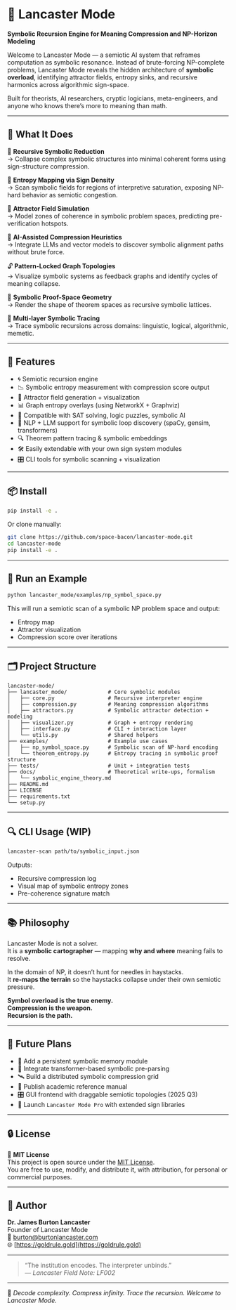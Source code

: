 # 🧠 Lancaster Mode

**Symbolic Recursion Engine for Meaning Compression and NP-Horizon Modeling**

Welcome to Lancaster Mode — a semiotic AI system that reframes computation as symbolic resonance. Instead of brute-forcing NP-complete problems, Lancaster Mode reveals the hidden architecture of **symbolic overload**, identifying attractor fields, entropy sinks, and recursive harmonics across algorithmic sign-space.

Built for theorists, AI researchers, cryptic logicians, meta-engineers, and anyone who knows there’s more to meaning than math.

---

## 🚀 What It Does

🔁 **Recursive Symbolic Reduction**  
→ Collapse complex symbolic structures into minimal coherent forms using sign-structure compression.

🧮 **Entropy Mapping via Sign Density**  
→ Scan symbolic fields for regions of interpretive saturation, exposing NP-hard behavior as semiotic congestion.

🧲 **Attractor Field Simulation**  
→ Model zones of coherence in symbolic problem spaces, predicting pre-verification hotspots.

🧩 **AI-Assisted Compression Heuristics**  
→ Integrate LLMs and vector models to discover symbolic alignment paths without brute force.

🔓 **Pattern-Locked Graph Topologies**  
→ Visualize symbolic systems as feedback graphs and identify cycles of meaning collapse.

📐 **Symbolic Proof-Space Geometry**  
→ Render the shape of theorem spaces as recursive symbolic lattices.

🧬 **Multi-layer Symbolic Tracing**  
→ Trace symbolic recursions across domains: linguistic, logical, algorithmic, memetic.

---

## 🔧 Features

- 🌀 Semiotic recursion engine  
- 📉 Symbolic entropy measurement with compression score output  
- 🧭 Attractor field generation + visualization  
- 📊 Graph entropy overlays (using NetworkX + Graphviz)  
- 🧠 Compatible with SAT solving, logic puzzles, symbolic AI  
- 🔁 NLP + LLM support for symbolic loop discovery (spaCy, gensim, transformers)  
- 🔍 Theorem pattern tracing & symbolic embeddings  
- 🛠️ Easily extendable with your own sign system modules  
- 🎛️ CLI tools for symbolic scanning + visualization  

---

## 📦 Install

```bash
pip install -e .
```

Or clone manually:

```bash
git clone https://github.com/space-bacon/lancaster-mode.git
cd lancaster-mode
pip install -e .
```

---

## 🧪 Run an Example

```bash
python lancaster_mode/examples/np_symbol_space.py
```

This will run a semiotic scan of a symbolic NP problem space and output:
- Entropy map  
- Attractor visualization  
- Compression score over iterations  

---

## 🗂️ Project Structure

```
lancaster-mode/
├── lancaster_mode/             # Core symbolic modules
│   ├── core.py                 # Recursive interpreter engine
│   ├── compression.py          # Meaning compression algorithms
│   ├── attractors.py           # Symbolic attractor detection + modeling
│   ├── visualizer.py           # Graph + entropy rendering
│   ├── interface.py            # CLI + interaction layer
│   └── utils.py                # Shared helpers
├── examples/                   # Example use cases
│   ├── np_symbol_space.py      # Symbolic scan of NP-hard encoding
│   └── theorem_entropy.py      # Entropy tracing in symbolic proof structure
├── tests/                      # Unit + integration tests
├── docs/                       # Theoretical write-ups, formalism
│   └── symbolic_engine_theory.md
├── README.md
├── LICENSE
├── requirements.txt
└── setup.py
```

---

## 🔍 CLI Usage (WIP)

```bash
lancaster-scan path/to/symbolic_input.json
```

Outputs:
- Recursive compression log  
- Visual map of symbolic entropy zones  
- Pre-coherence signature match  

---

## 📚 Philosophy

Lancaster Mode is not a solver.  
It is a **symbolic cartographer** — mapping **why and where** meaning fails to resolve.

In the domain of NP, it doesn’t hunt for needles in haystacks.  
It **re-maps the terrain** so the haystacks collapse under their own semiotic pressure.

**Symbol overload is the true enemy.**  
**Compression is the weapon.**  
**Recursion is the path.**

---

## 🔗 Future Plans

- 🧱 Add a persistent symbolic memory module  
- 🧬 Integrate transformer-based symbolic pre-parsing  
- 🛰️ Build a distributed symbolic compression grid  
- 📘 Publish academic reference manual  
- 🎛️ GUI frontend with draggable semiotic topologies (2025 Q3)  
- 🔐 Launch `Lancaster Mode Pro` with extended sign libraries  

---

## 🔒 License

📘 **MIT License**  
This project is open source under the [MIT License](https://opensource.org/licenses/MIT).  
You are free to use, modify, and distribute it, with attribution, for personal or commercial purposes.

---

## 👤 Author

**Dr. James Burton Lancaster**  
Founder of Lancaster Mode  
📧 [burton@burtonlancaster.com](mailto:burton@burtonlancaster.com)  
🌐 [https://goldrule.gold](https://goldrule.gold)

---

> “The institution encodes. The interpreter unbinds.”  
> — *Lancaster Field Note: LF002*

---

🔮 *Decode complexity. Compress infinity. Trace the recursion. Welcome to Lancaster Mode.*
